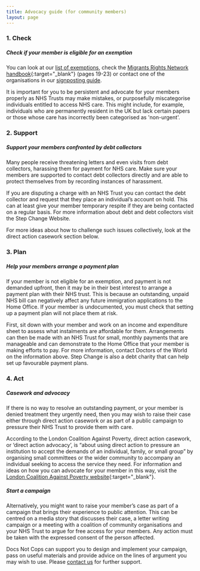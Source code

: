 ```yaml
---
title: Advocacy guide (for community members)
layout: page
---
```


### 1. Check

##### Check if your member is eligible for an exemption

You can look at our [list of exemptions](/support/exclusions-and-exemptions.html), check the [Migrants Rights Network handbook](https://migrantsrights.org.uk/blog/2018/03/13/know-rights-guide-migrants/){:target="_blank"} (pages 19-23) or contact one of the organisations in our [signposting guide](/support/signposting-guide.html).

It is important for you to be persistent and advocate for your members properly as NHS Trusts may make mistakes, or purposefully miscategorise individuals entitled to access NHS care. This might include, for example, individuals who are permanently resident in the UK but lack certain papers or those whose care has incorrectly been categorised as 'non-urgent'.

### 2. Support

##### Support your members confronted by debt collectors

Many people receive threatening letters and even visits from debt collectors, harassing them for payment for NHS care. Make sure your members are supported to contact debt collectors directly and are able to protect themselves from by recording instances of harassment.

If you are disputing a charge with an NHS Trust you can contact the debt collector and request that they place an individual’s account on hold. This can at least give your member temporary respite if they are being contacted on a regular basis. For more information about debt and debt collectors visit the Step Change Website.

For more ideas about how to challenge such issues collectively, look at the direct action casework section below.

### 3. Plan

##### Help your members arrange a payment plan

If your member is not eligible for an exemption, and payment is not demanded upfront, then it may be in their best interest to arrange a payment plan with their NHS trust. This is because an outstanding, unpaid NHS bill can negatively affect any future immigration applications to the Home Office. If your member is undocumented, you must check that setting up a payment plan will not place them at risk.

First, sit down with your member and work on an income and expenditure sheet to assess what instalments are affordable for them. Arrangements can then be made with an NHS Trust for small, monthly payments that are manageable and can demonstrate to the Home Office that your member is making efforts to pay. For more information, contact Doctors of the World on the information above. Step Change is also a debt charity that can help set up favourable payment plans.

### 4. Act

##### Casework and advocacy

If there is no way to resolve an outstanding payment, or your member is denied treatment they urgently need, then you may wish to raise their case either through direct action casework or as part of a public campaign to pressure their NHS Trust to provide them with care.

According to the London Coalition Against Poverty, direct action casework, or ‘direct action advocacy’, is “about using direct action to pressure an institution to accept the demands of an individual, family, or small group” by organising small committees or the wider community to accompany an individual seeking to access the service they need. For information and ideas on how you can advocate for your member in this way, visit the [London Coalition Against Poverty website](http://www.lcap.org.uk/?page_id=55){:target="_blank"}.

##### Start a campaign

Alternatively, you might want to raise your member’s case as part of a campaign that brings their experience to public attention. This can be centred on a media story that discusses their case, a letter writing campaign or a meeting with a coalition of community organisations and your NHS Trust to argue for free access for your members. Any action must be taken with the expressed consent of the person affected.

Docs Not Cops can support you to design and implement your campaign, pass on useful materials and provide advice on the lines of argument you may wish to use. Please [contact us](#contact-details) for further support.
